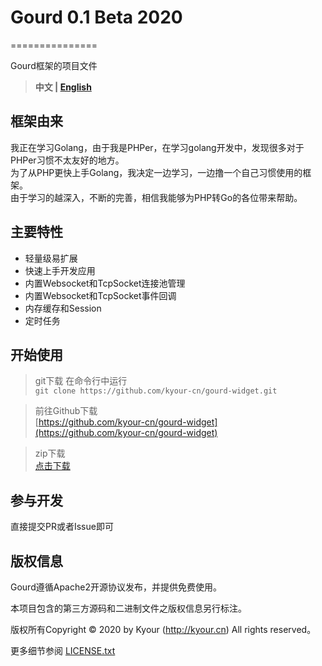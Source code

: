 # Gourd 0.1 Beta 2020
===============

Gourd框架的项目文件

> **中文 | [English](README.en.md)**

## 框架由来
我正在学习Golang，由于我是PHPer，在学习golang开发中，发现很多对于PHPer习惯不太友好的地方。  
为了从PHP更快上手Golang，我决定一边学习，一边撸一个自己习惯使用的框架。  
由于学习的越深入，不断的完善，相信我能够为PHP转Go的各位带来帮助。

## 主要特性
* 轻量级易扩展
* 快速上手开发应用
* 内置Websocket和TcpSocket连接池管理
* 内置Websocket和TcpSocket事件回调
* 内存缓存和Session
* 定时任务


## 开始使用
> git下载
> 在命令行中运行  
 `git clone https://github.com/kyour-cn/gourd-widget.git`

>前往Github下载  
[https://github.com/kyour-cn/gourd-widget](https://github.com/kyour-cn/gourd-widget)

> zip下载  
> [点击下载](https://github.com/kyour-cn/gourd-widget/archive/master.zip)


## 参与开发

直接提交PR或者Issue即可

## 版权信息

Gourd遵循Apache2开源协议发布，并提供免费使用。

本项目包含的第三方源码和二进制文件之版权信息另行标注。

版权所有Copyright © 2020 by Kyour (http://kyour.cn) All rights reserved。

更多细节参阅 [LICENSE.txt](LICENSE.txt)
